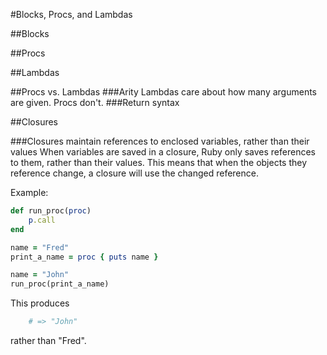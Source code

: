 #Blocks, Procs, and Lambdas

##Blocks

##Procs

##Lambdas

##Procs vs. Lambdas
###Arity
Lambdas care about how many arguments are given. Procs don't.
###Return syntax


##Closures

###Closures maintain references to enclosed variables, rather than their values
When variables are saved in a closure, Ruby only saves references to them, rather than their values. This means that when the objects they reference change, a closure will use the changed reference.

Example:

````ruby
def run_proc(proc)
    p.call
end

name = "Fred"
print_a_name = proc { puts name }

name = "John"
run_proc(print_a_name)
````    

This produces

````ruby
    # => "John"
````

rather than "Fred".
